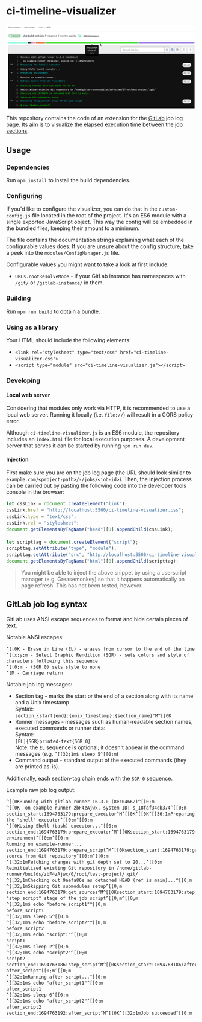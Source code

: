 # ci-timeline-visualizer

![ci-timeline-visualizer demo image](ci-vis-example.png)

This repository contains the code of an extension for the [GitLab](https://gitlab.com/gitlab-org/gitlab) job log page.
Its aim is to visualize the elapsed execution time between the [job sections](https://docs.gitlab.com/ce/ci/jobs/index.html#expand-and-collapse-job-log-sections).

## Usage

### Dependencies

Run `npm install` to install the build dependencies.

### Configuring

If you'd like to configure the visualizer, you can do that in the `custom-config.js` file located in the root of the project.
It's an ES6 module with a single exported JavaScript object.
This way the config will be embedded in the bundled files, keeping their amount to a minimum.

The file contains the documentation strings explaining what each of the configurable values does.
If you are unsure about the config structure, take a peek into the `modules/ConfigManager.js` file.

Configurable values you might want to take a look at first include:
* `URLs.rootResolveMode` - if your GitLab instance has namespaces with `/git/` or `/gitlab-instance/` in them.

### Building

Run `npm run build` to obtain a bundle.

### Using as a library

Your HTML should include the following elements:
* `<link rel="stylesheet" type="text/css" href="ci-timeline-visualizer.css">`
* `<script type="module" src="ci-timeline-visualizer.js"></script>`

### Developing

#### Local web server

Considering that modules only work via HTTP, it is recommended to use a local web server.
Running it locally (i.e. `file://`) will result in a CORS policy error.

Although `ci-timeline-visualizer.js` is an ES6 module, the repository includes an `index.html` file for local execution purposes.
A development server that serves it can be started by running `npm run dev`.

#### Injection

First make sure you are on the job log page (the URL should look similar to `example.com/<project-path>/-/jobs/<job-id>`).
Then, the injection process can be carried out by pasting the following code into the developer tools console in the browser:

```js
let cssLink = document.createElement("link");
cssLink.href = "http://localhost:5500/ci-timeline-visualizer.css";
cssLink.type = "text/css";
cssLink.rel = "stylesheet";
document.getElementsByTagName("head")[0].appendChild(cssLink);

let scripttag = document.createElement("script");
scripttag.setAttribute("type", "module");
scripttag.setAttribute("src", "http://localhost:5500/ci-timeline-visualizer.js");
document.getElementsByTagName("html")[0].appendChild(scripttag);
```

> You might be able to inject the above snippet by using a userscript manager (e.g. Greasemonkey) so that it happens automatically on page refresh. This has not been tested, however.

## GitLab job log syntax

GitLab uses ANSI escape sequences to format and hide certain pieces of text.

Notable ANSI escapes:
```
^[[0K - Erase in Line (EL) - erases from cursor to the end of the line
^[[x;y;m - Select Graphic Rendition (SGR) - sets colors and style of characters following this sequence
^[[0;m - (SGR 0) sets style to none
^[M - Carriage return
```

Notable job log messages:
- Section tag - marks the start or the end of a section along with its name and a Unix timestamp <br>
  Syntax: <br>
  `section_{start|end}:{unix_timestamp}:{section_name}^M^[[0K`
- Runner messages - messages such as human-readable section names, executed commands or runner data: <br>
  Syntax: <br>
  `[EL]{SGR}printed-text{SGR 0}` <br>
  Note: the `EL` sequence is optional; it doesn't appear in the command messages (e.g. `^[[32;1m$ sleep 5^[[0;m`)
- Command output - standard output of the executed commands (they are printed as-is).

Additionally, each section-tag chain ends with the `SGR 0` sequence.

Example raw job log output:
```
^[[0KRunning with gitlab-runner 16.3.0 (8ec04662)^[[0;m
^[[0K  on example-runner zbF4zAjwx, system ID: s_18faf34db374^[[0;m
section_start:1694763179:prepare_executor^M^[[0K^[[0K^[[36;1mPreparing the "shell" executor^[[0;m^[[0;m
^[[0KUsing Shell (bash) executor...^[[0;m
section_end:1694763179:prepare_executor^M^[[0Ksection_start:1694763179:prepare_script^M^[[0K^[[0K^[[36;1mPreparing environment^[[0;m^[[0;m
Running on example-runner...
section_end:1694763179:prepare_script^M^[[0Ksection_start:1694763179:get_sources^M^[[0K^[[0K^[[36;1mGetting source from Git repository^[[0;m^[[0;m
^[[32;1mFetching changes with git depth set to 20...^[[0;m
Reinitialized existing Git repository in /home/gitlab-runner/builds/zbF4zAjwx/0/root/test-project/.git/
^[[32;1mChecking out 9aefa86e as detached HEAD (ref is main)...^[[0;m
^[[32;1mSkipping Git submodules setup^[[0;m
section_end:1694763179:get_sources^M^[[0Ksection_start:1694763179:step_script^M^[[0K^[[0K^[[36;1mExecuting "step_script" stage of the job script^[[0;m^[[0;m
^[[32;1m$ echo "before_script1"^[[0;m
before_script1
^[[32;1m$ sleep 5^[[0;m
^[[32;1m$ echo "before_script2"^[[0;m
before_script2
^[[32;1m$ echo "script1"^[[0;m
script1
^[[32;1m$ sleep 2^[[0;m
^[[32;1m$ echo "script2"^[[0;m
script2
section_end:1694763186:step_script^M^[[0Ksection_start:1694763186:after_script^M^[[0K^[[0K^[[36;1mRunning after_script^[[0;m^[[0;m
^[[32;1mRunning after script...^[[0;m
^[[32;1m$ echo "after_script1"^[[0;m
after_script1
^[[32;1m$ sleep 6^[[0;m
^[[32;1m$ echo "after_script2"^[[0;m
after_script2
section_end:1694763192:after_script^M^[[0K^[[32;1mJob succeeded^[[0;m
```
